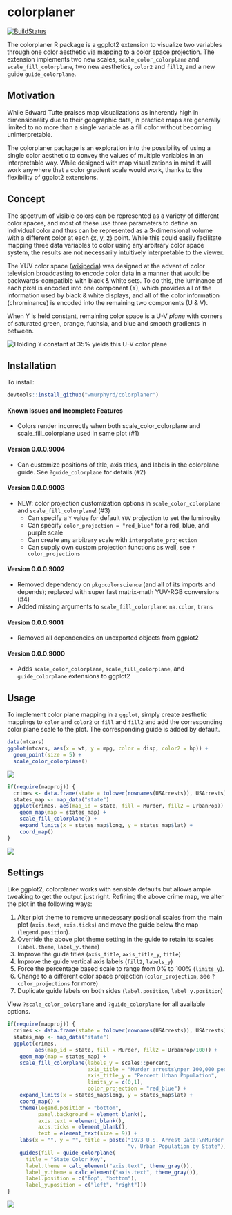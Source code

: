 # colorplaner

[![BuildStatus](https://travis-ci.org/wmurphyrd/colorplaner.svg?branch=master)](https://travis-ci.org/wmurphyrd/colorplaner)






The colorplaner R package is a ggplot2 extension to visualize two variables through one color aesthetic via mapping to a color space projection. The extension implements two new scales, `scale_color_colorplane` and `scale_fill_colorplane`, two new aesthetics, `color2` and `fill2`, and a new guide `guide_colorplane`. 

## Motivation

While Edward Tufte praises map visualizations as inherently high in
dimensionality due
to their geographic data, 
in practice maps are generally limited to no more than 
a single variable as a fill color without becoming uninterpretable. 

The colorplaner package is an exploration into the possibility of using a 
single color aesthetic to convey the values of multiple variables in an interpretable way. While designed with map visualizations in mind it will work anywhere that a color gradient scale would work, thanks to the
flexibility of ggplot2 extensions. 

## Concept

The spectrum of visible colors can be represented as a variety of different color spaces, and most of these use three parameters to define an individual color and thus can be represented as a 3-dimensional volume with a different color at each {x, y, z} point. While this could easily facilitate mapping three data variables to color using any arbitrary color space system, the results are not necessarily intuitively interpretable to the viewer. 

The YUV color space ([wikipedia](https://en.wikipedia.org/wiki/YUV)) was designed at the advent of color television broadcasting to encode color data in a manner that would be backwards-compatible with black & white sets. To do this, the luminance of each pixel is encoded into one component (Y), which provides all of the information used by black & white displays, and all of the color information (chrominance) is encoded into the remaining two components (U & V). 

When Y is held constant, remaining color space is a U-V *plane* with corners of saturated green, orange, fuchsia, and blue and smooth gradients in between. 

![Holding Y constant at 35% yields this U-V color plane](figure/colorplane-concept-1.png)


## Installation

To install:


```r
devtools::install_github("wmurphyrd/colorplaner")
```

#### Known Issues and Incomplete Features
* Colors render incorrectly when both scale_color_colorplane and scale_fill_colorplane used in same plot (#1) 

#### Version 0.0.0.9004
* Can customize positions of title, axis titles, and labels in the colorplane guide. See `?guide_colorplane` for details (#2)

#### Version 0.0.0.9003
* NEW: color projection customization options in `scale_color_colorplane` and `scale_fill_colorplane`! (#3)
    * Can specify a `Y` value for default `YUV` projection to set the luminosity
    * Can specify `color_projection = "red_blue"` for a red, blue, and purple scale
    * Can create any arbitrary scale with `interpolate_projection`
    * Can supply own custom projection functions as well, see `?color_projections`

#### Version 0.0.0.9002
* Removed dependency on `pkg:colorscience` (and all of its imports and depends); replaced with super fast matrix-math YUV-RGB conversions (#4)
* Added missing arguments to `scale_fill_colorplane`: `na.color`, `trans`

#### Version 0.0.0.9001
* Removed all dependencies on unexported objects from ggplot2

#### Version 0.0.0.9000
* Adds `scale_color_colorplane`, `scale_fill_colorplane`, and `guide_colorplane` extensions to ggplot2

## Usage

To implement color plane mapping in a `ggplot`, simply create aesthetic mappings to `color` and `color2` or `fill` and `fill2` and add the corresponding color plane scale to the plot. The corresponding guide is added by default. 


```r
data(mtcars)
ggplot(mtcars, aes(x = wt, y = mpg, color = disp, color2 = hp)) +
  geom_point(size = 5) +
  scale_color_colorplane() 
```

![](figure/colorplane-basics-1.png)

```r
if(require(mapproj)) {
  crimes <- data.frame(state = tolower(rownames(USArrests)), USArrests)
  states_map <- map_data("state")
  ggplot(crimes, aes(map_id = state, fill = Murder, fill2 = UrbanPop)) +
    geom_map(map = states_map) +
    scale_fill_colorplane() +
    expand_limits(x = states_map$long, y = states_map$lat) +
    coord_map() 
}
```

![](figure/colorplane-basics-2.png)

## Settings

Like ggplot2, colorplaner works with sensible defaults but allows ample tweaking to get the output just right. Refining the above crime map, we alter the plot in the following ways:

1. Alter plot theme to remove unnecessary positional scales from the main plot (`axis.text`, `axis.ticks`) and move the guide below the map (`legend.position`). 
2. Override the above plot theme setting in the guide to retain its scales (`label.theme`, `label_y.theme`)
4. Improve the guide titles (`axis_title`, `axis_title_y`, `title`)
3. Improve the guide vertical axis labels (`fill2`, `labels_y`)
4. Force the percentage based scale to range from 0% to 100% (`limits_y`). 
5. Change to a different color space projection (`color_projection`, see `?color_projections` for more)
6. Duplicate guide labels on both sides (`label.position`, `label_y.position`)

View `?scale_color_colorplane` and `?guide_colorplane` for all available options. 


```r
if(require(mapproj)) {
  crimes <- data.frame(state = tolower(rownames(USArrests)), USArrests)
  states_map <- map_data("state")
  ggplot(crimes,
         aes(map_id = state, fill = Murder, fill2 = UrbanPop/100)) +
    geom_map(map = states_map) +
    scale_fill_colorplane(labels_y = scales::percent,
                          axis_title = "Murder arrests\nper 100,000 people",
                          axis_title_y = "Percent Urban Population",
                          limits_y = c(0,1),
                          color_projection = "red_blue") +
    expand_limits(x = states_map$long, y = states_map$lat) +
    coord_map() +
    theme(legend.position = "bottom",
          panel.background = element_blank(),
          axis.text = element_blank(),
          axis.ticks = element_blank(),
          text = element_text(size = 9)) +
    labs(x = "", y = "", title = paste("1973 U.S. Arrest Data:\nMurder Rate",
                                       "v. Urban Population by State")) +
    guides(fill = guide_colorplane(
      title = "State Color Key",
      label.theme = calc_element("axis.text", theme_gray()),
      label_y.theme = calc_element("axis.text", theme_gray()),
      label.position = c("top", "bottom"),
      label_y.position = c("left", "right")))
}
```

![](figure/colorplane-advanced-1.png)

